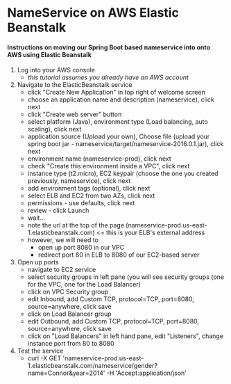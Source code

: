 # NameService on AWS Elastic Beanstalk

#### Instructions on moving our Spring Boot based nameservice into onto AWS using Elastic Beanstalk 

 1. Log into your AWS console
    - *this tutorial assumes you already have an AWS account* 
 2. Navigate to the ElasticBeanstalk service
    - click "Create New Application" in top right of welcome screen
    - choose an application name and description (nameservice), click next
    - click "Create web server" button
    - select platform (Java), environment type (Load balancing, auto scaling), click next
    - application source (Upload your own), Choose file (upload your spring boot jar - nameservice/target/nameservice-2016.0.1.jar), click next
    - environment name (nameservice-prod), click next
    - check "Create this environment inside a VPC", click next
    - instance type (t2.micro), EC2 keypair (choose the one you created previously, nameservice), click next
    - add environment tags (optional), click next
    - select ELB and EC2 from two AZs, click next
    - permissions - use defaults, click next
    - review - click Launch
    - wait...
    - note the url at the top of the page (nameservice-prod.us-east-1.elasticbeanstalk.com) <= this is your ELB's external address
    - however, we will need to 
      - open up port 8080 in our VPC
      - redirect port 80 in ELB to 8080 of our EC2-based server
 3. Open up ports
    - navigate to EC2 service
    - select security groups in left pane (you will see security groups (one for the VPC, one for the Load Balancer)
    - click on VPC Security group
    - edit Inbound, add Custom TCP, protocol=TCP, port=8080, source=anywhere, click save
    - click on Load Balancer group
    - edit Outbound, add Custom TCP, protocol=TCP, port=8080, source=anywhere, click save
    - click on "Load Balancers" in left hand pane, edit "Listeners", change instance port from 80 to 8080
 4. Test the service
    - curl -X GET 'nameservice-prod.us-east-1.elasticbeanstalk.com/nameservice/gender?name=Connor&year=2014' -H 'Accept:application/json'